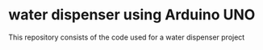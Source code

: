 # water dispenser using Arduino UNO
 This repository consists of the code used for a water dispenser project
